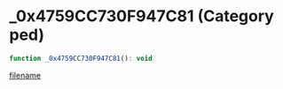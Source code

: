 # _0x4759CC730F947C81 (Category ped)

```js
function _0x4759CC730F947C81(): void
```

[filename](_0x4759CC730F947C81_m.md ':include')